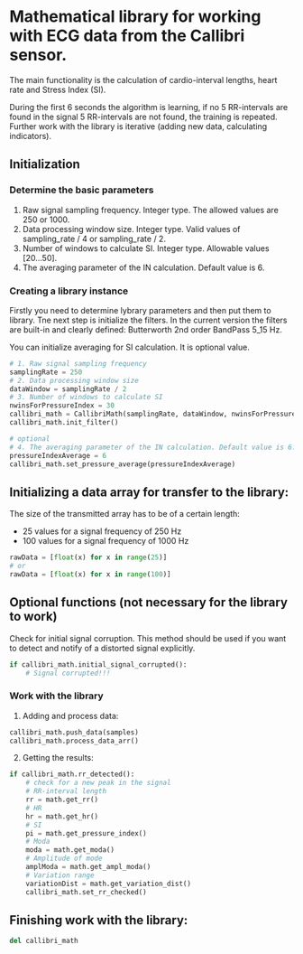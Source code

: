 # Mathematical library for working with ECG data from the Callibri sensor.
 
The main functionality is the calculation of cardio-interval lengths, heart rate and Stress Index (SI).

During the first 6 seconds the algorithm is learning, if no 5 RR-intervals are found in the signal 
5 RR-intervals are not found, the training is repeated. Further work with the library is iterative (adding new data, calculating indicators).

## Initialization
### Determine the basic parameters

1. Raw signal sampling frequency. Integer type. The allowed values are 250 or 1000.
2. Data processing window size. Integer type. Valid values of sampling_rate / 4 or sampling_rate / 2.
3. Number of windows to calculate SI. Integer type. Allowable values [20...50].
4. The averaging parameter of the IN calculation. Default value is 6.

### Creating a library instance
Firstly you need to determine lybrary parameters and then put them to library. Tne next step is initialize the filters. In the current version the filters are built-in and clearly defined: Butterworth 2nd order BandPass 5_15 Hz.

You can initialize averaging for SI calculation. It is optional value.

```python
# 1. Raw signal sampling frequency
samplingRate = 250
# 2. Data processing window size
dataWindow = samplingRate / 2
# 3. Number of windows to calculate SI
nwinsForPressureIndex = 30
callibri_math = CallibriMath(samplingRate, dataWindow, nwinsForPressureIndex)
callibri_math.init_filter()

# optional
# 4. The averaging parameter of the IN calculation. Default value is 6.
pressureIndexAverage = 6
callibri_math.set_pressure_average(pressureIndexAverage)
```

## Initializing a data array for transfer to the library:
The size of the transmitted array has to be of a certain length:
- 25 values for a signal frequency of 250 Hz 
- 100 values for a signal frequency of 1000 Hz

```python
rawData = [float(x) for x in range(25)]
# or
rawData = [float(x) for x in range(100)]
```
## Optional functions (not necessary for the library to work)
Check for initial signal corruption. This method should be used if you want to detect and notify of a distorted signal explicitly. 

```python
if callibri_math.initial_signal_corrupted():
    # Signal corrupted!!!
```
### Work with the library
1. Adding and process data:

```python
callibri_math.push_data(samples)
callibri_math.process_data_arr()
```
2. Getting the results:

```python
if callibri_math.rr_detected():
    # check for a new peak in the signal
    # RR-interval length
    rr = math.get_rr()
    # HR     
    hr = math.get_hr()
    # SI
    pi = math.get_pressure_index()
    # Moda
    moda = math.get_moda()
    # Amplitude of mode
    amplModa = math.get_ampl_moda()
    # Variation range
    variationDist = math.get_variation_dist()
    callibri_math.set_rr_checked()
```

## Finishing work with the library:

```python
del callibri_math
```